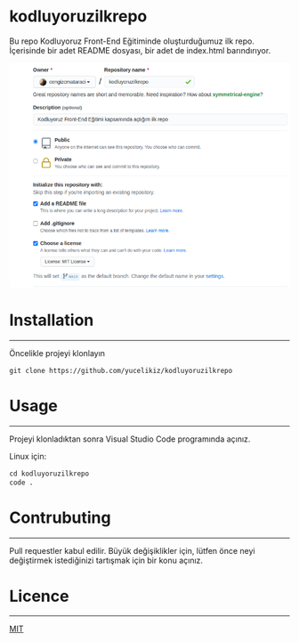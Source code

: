 # kodluyoruzilkrepo
Bu repo Kodluyoruz Front-End Eğitiminde oluşturduğumuz ilk repo. İçerisinde bir adet README dosyası, bir adet de index.html barındırıyor.


![Proje Görseli](https://raw.githubusercontent.com/Kodluyoruz/taskforce/main/git/odev1/figures/github.png)

# Installation
--------------------------------
Öncelikle projeyi klonlayın 

```
git clone https://github.com/yucelikiz/kodluyoruzilkrepo
```


# Usage
--------------------------------
Projeyi klonladıktan sonra Visual Studio Code programında açınız.

Linux için: 


```
cd kodluyoruzilkrepo
code .
```

# Contrubuting
------------------------------
Pull requestler kabul edilir. Büyük değişiklikler için, lütfen önce neyi değiştirmek istediğinizi tartışmak için bir konu açınız.

# Licence
--------------------------------
[MIT](https://choosealicense.com/licenses/mit/)
